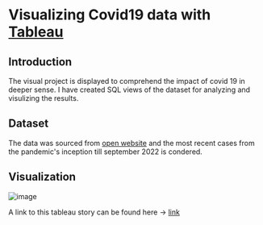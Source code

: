 # Visualizing Covid19 data with [Tableau](https://www.tableau.com/)

## Introduction
The visual project is displayed to comprehend the impact of covid 19 in deeper sense. I have created SQL views of the dataset for analyzing and visulizing the results.

## Dataset
The data was sourced from [open website](https://ourworldindata.org/) and the most recent cases from the pandemic's inception till september 2022 is condered.

## Visualization
![image](https://user-images.githubusercontent.com/41228969/194950747-0339237f-d14a-4601-879c-68b64bfa0e49.png)

A link to this tableau story can be found here -> [link](https://public.tableau.com/authoring/Covid19Visuals_16654346492050/Story1#1)
